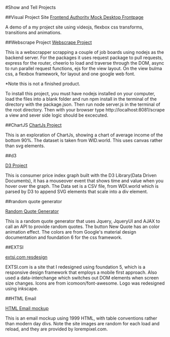 #Show and Tell Projects

##Visual Project Site
[Frontend Authority Mock Desktop Frontpage](http://messerschimdt.github.io/fea-videojs/)

A demo of a my project site using videojs, flexbox css transforms, transitions and animations.

##Webscrape Project
[Webscrape Project](https://github.com/Messerschimdt/webscrape)

This is a webscrapper scrapping a couple of job boards using nodejs as the backend server. For the packages it uses request package to pull requests, express for the router, cheerio to load and traverse through the DOM, async to run parallel request functions, ejs for the view layout. On the view bulma css, a flexbox framework, for layout and one google web font.

*Note this is not a finished product. 

To install this project, you must have nodejs installed on your computer, load the files into a blank folder and run npm install in the terminal of the directory with the package.json. Then run node server.js in the terminal of the root directory. Then with your browser type http://localhost:8081/scrape a view and sever side logic should be excecuted.

##ChartJS
[ChartJs Project](http://messerschimdt.github.io/chartjs/)

This is an exploration of ChartJs, showing a chart of average income of the bottom 90%. The dataset is taken from WID.world. This uses canvas rather than svg elements.

##d3

[D3 Project](http://messerschimdt.github.io/cpi)

This is consumer price index graph built with the D3 Library(Data Driven Documents), it has a mouseover event that shows time and value when you hover over the graph. The Data set is a CSV file, from WDI.world which is parsed by D3 to append SVG elements that scale into a div element. 

##random quote generator

[Random Quote Generator](http://messerschimdt.github.io/random_quote_generator)

This is a random quote generator that uses Jquery, JqueryUI and AJAX to call an API to provide random quotes. The button New Quote has an color animation effect. The colors are from Google's material design documentation and foundation 6 for the css framework.

##EXTSI

[extsi.com resdesign](http://extsi.com)

EXTSI.com is a site that I redesigned using foundation 5, which is a responsive design framework that employs a mobile first approach. Also used a data-interchange which switches out DOM elements when screen size changes. Icons are from icomoon/font-awesome. Logo was redesigned using inkscape.


##HTML Email

[HTML Email mockup](http://messerschimdt.github.io/html-email-mockup/)

This is an email mockup using 1999 HTML, with table conventions rather than modern day divs. Note the site images are random for each load and reload, and they are provided by lorempixel.com.
